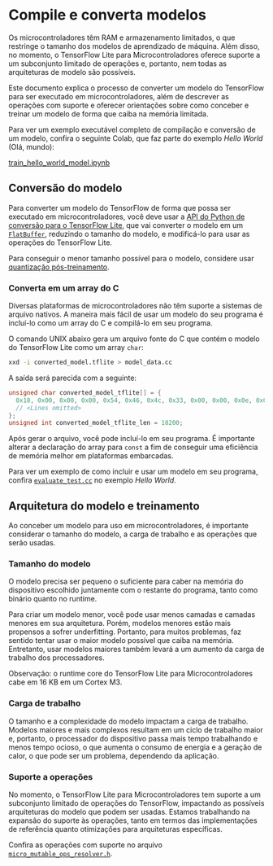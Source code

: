 # Compile e converta modelos

Os microcontroladores têm RAM e armazenamento limitados, o que restringe o tamanho dos modelos de aprendizado de máquina. Além disso, no momento, o TensorFlow Lite para Microcontroladores oferece suporte a um subconjunto limitado de operações e, portanto, nem todas as arquiteturas de modelo são possíveis.

Este documento explica o processo de converter um modelo do TensorFlow para ser executado em microcontroladores, além de descrever as operações com suporte e oferecer orientações sobre como conceber e treinar um modelo de forma que caiba na memória limitada.

Para ver um exemplo executável completo de compilação e conversão de um modelo, confira o seguinte Colab, que faz parte do exemplo *Hello World* (Olá, mundo):

<a class="button button-primary" href="https://colab.research.google.com/github/tensorflow/tflite-micro/blob/main/tensorflow/lite/micro/examples/hello_world/train/train_hello_world_model.ipynb">train_hello_world_model.ipynb</a>

## Conversão do modelo

Para converter um modelo do TensorFlow de forma que possa ser executado em microcontroladores, você deve usar a [API do Python de conversão para o TensorFlow Lite](https://www.tensorflow.org/lite/models/convert/), que vai converter o modelo em um [`FlatBuffer`](https://google.github.io/flatbuffers/), reduzindo o tamanho do modelo, e modificá-lo para usar as operações do TensorFlow Lite.

Para conseguir o menor tamanho possível para o modelo, considere usar [quantização pós-treinamento](https://www.tensorflow.org/lite/performance/post_training_quantization).

### Converta em um array do C

Diversas plataformas de microcontroladores não têm suporte a sistemas de arquivo nativos. A maneira mais fácil de usar um modelo do seu programa é incluí-lo como um array do C e compilá-lo em seu programa.

O comando UNIX abaixo gera um arquivo fonte do C que contém o modelo do TensorFlow Lite como um array `char`:

```bash
xxd -i converted_model.tflite > model_data.cc
```

A saída será parecida com a seguinte:

```c
unsigned char converted_model_tflite[] = {
  0x18, 0x00, 0x00, 0x00, 0x54, 0x46, 0x4c, 0x33, 0x00, 0x00, 0x0e, 0x00,
  // <Lines omitted>
};
unsigned int converted_model_tflite_len = 18200;
```

Após gerar o arquivo, você pode incluí-lo em seu programa. É importante alterar a declaração do array para `const` a fim de conseguir uma eficiência de memória melhor em plataformas embarcadas.

Para ver um exemplo de como incluir e usar um modelo em seu programa, confira [`evaluate_test.cc`](https://github.com/tensorflow/tflite-micro/blob/main/tensorflow/lite/micro/examples/hello_world/evaluate_test.cc) no exemplo *Hello World*.

## Arquitetura do modelo e treinamento

Ao conceber um modelo para uso em microcontroladores, é importante considerar o tamanho do modelo, a carga de trabalho e as operações que serão usadas.

### Tamanho do modelo

O modelo precisa ser pequeno o suficiente para caber na memória do dispositivo escolhido juntamente com o restante do programa, tanto como binário quanto no runtime.

Para criar um modelo menor, você pode usar menos camadas e camadas menores em sua arquitetura. Porém, modelos menores estão mais propensos a sofrer underfitting. Portanto, para muitos problemas, faz sentido tentar usar o maior modelo possível que caiba na memória. Entretanto, usar modelos maiores também levará a um aumento da carga de trabalho dos processadores.

Observação: o runtime core do TensorFlow Lite para Microcontroladores cabe em 16 KB em um Cortex M3.

### Carga de trabalho

O tamanho e a complexidade do modelo impactam a carga de trabalho. Modelos maiores e mais complexos resultam em um ciclo de trabalho maior e, portanto, o processador do dispositivo passa mais tempo trabalhando e menos tempo ocioso, o que aumenta o consumo de energia e a geração de calor, o que pode ser um problema, dependendo da aplicação.

### Suporte a operações

No momento, o TensorFlow Lite para Microcontroladores tem suporte a um subconjunto limitado de operações do TensorFlow, impactando as possíveis arquiteturas do modelo que podem ser usadas. Estamos trabalhando na expansão do suporte às operações, tanto em termos das implementações de referência quanto otimizações para arquiteturas específicas.

Confira as operações com suporte no arquivo [`micro_mutable_ops_resolver.h`](https://github.com/tensorflow/tflite-micro/blob/main/tensorflow/lite/micro/micro_mutable_op_resolver.h).
